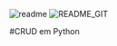 ![readme](https://user-images.githubusercontent.com/76967004/116057012-c2c3af00-a654-11eb-8edc-f4da11596c95.png)
![README_GIT](https://user-images.githubusercontent.com/76967004/116055665-5300f480-a653-11eb-984b-710080487f2f.png)

#CRUD em Python
